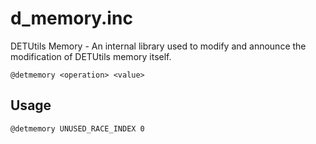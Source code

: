 # d_memory.inc
DETUtils Memory - An internal library used to modify and announce the modification of DETUtils memory itself.

```pawn
@detmemory <operation> <value>
```

## Usage
```pawn
@detmemory UNUSED_RACE_INDEX 0
```
